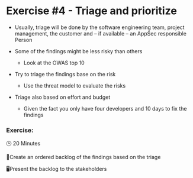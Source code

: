 # Exercise #4 - Triage and prioritize

* Usually, triage will be done by the software engineering team, project management, the customer and – if available – an AppSec responsible Person

* Some of the findings might be less risky than others
  * Look at the OWAS top 10

* Try to triage the findings base on the risk
  * Use the threat model to evaluate the risks

* Triage also based on effort and budget
  * Given the fact you only have four developers and 10 days to fix the findings

### Exercise:

🕒 20 Minutes

📃Create an ordered backlog of the findings based on the triage

🖥️Present the backlog to the stakeholders